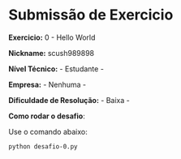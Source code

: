# Submissão de Exercicio

**Exercicio:** 0 - Hello World

**Nickname:** scush989898

**Nível Técnico:** - Estudante -

**Empresa:** - Nenhuma -

**Dificuldade de Resolução:** - Baixa -

**Como rodar o desafio**: 

Use o comando abaixo: 
```bash
python desafio-0.py
```